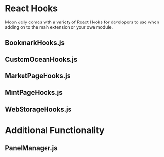 # React Hooks
Moon Jelly comes with a variety of React Hooks for developers to use when adding on to the main extension or your own module.

## BookmarkHooks.js

## CustomOceanHooks.js

## MarketPageHooks.js

## MintPageHooks.js

## WebStorageHooks.js

# Additional Functionality
## PanelManager.js

